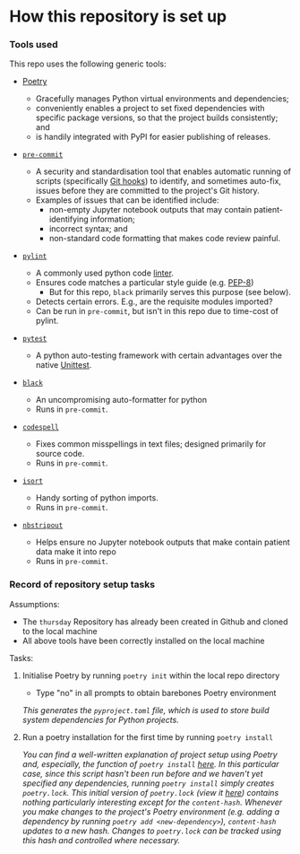 # How this repository is set up

### Tools used

This repo uses the following generic tools:

- [Poetry](https://python-poetry.org/)
  - Gracefully manages Python virtual environments and dependencies;
  - conveniently enables a project to set fixed dependencies with specific package versions, so that the project builds consistently; and
  - is handily integrated with PyPI for easier publishing of releases.

- [`pre-commit`](https://pre-commit.com/)
  - A security and standardisation tool that enables automatic running of scripts (specifically [Git hooks](https://git-scm.com/book/en/v2/Customizing-Git-Git-Hooks)) to identify, and sometimes auto-fix, issues before they are committed to the project's Git history.
  - Examples of issues that can be identified include:
    - non-empty Jupyter notebook outputs that may contain patient-identifying information;
    - incorrect syntax; and
    - non-standard code formatting that makes code review painful.

- [`pylint`](https://pylint.org/)
  - A commonly used python code [linter](https://en.wikipedia.org/wiki/Lint_(software)).
  - Ensures code matches a particular style guide (e.g. [PEP-8](https://www.python.org/dev/peps/pep-0008/))
    - But for this repo, `black` primarily serves this purpose (see below).
  - Detects certain errors. E.g., are the requisite modules imported?
  - Can be run in `pre-commit`, but isn't in this repo due to time-cost of pylint.

- [`pytest`](https://docs.pytest.org/en/6.2.x/)
  - A python auto-testing framework with certain advantages over the native [Unittest](https://docs.python.org/3/library/unittest.html).

- [`black`](https://github.com/psf/black)
  - An uncompromising auto-formatter for python
  - Runs in `pre-commit`.

- [`codespell`](https://github.com/codespell-project/codespell)
  - Fixes common misspellings in text files; designed primarily for source code.
  - Runs in `pre-commit`.

- [`isort`](https://github.com/PyCQA/isort)
  - Handy sorting of python imports.
  - Runs in `pre-commit`.

- [`nbstripout`](https://github.com/kynan/nbstripout)
  - Helps ensure no Jupyter notebook outputs that make contain patient data make it into repo
  - Runs in `pre-commit`.

### Record of repository setup tasks

Assumptions:
- The `thursday` Repository has already been created in Github and cloned to the local machine
- All above tools have been correctly installed on the local machine

Tasks:

1. Initialise Poetry by running `poetry init` within the local repo directory

   - Type "no" in all prompts to obtain barebones Poetry environment

   *This generates the `pyproject.toml` file, which is used to store build system dependencies for Python projects.*

2. Run a poetry installation for the first time by running `poetry install`

   *You can find a well-written explanation of project setup using Poetry and, especially, the function of `poetry install` [here](https://python-poetry.org/docs/basic-usage/#installing-without-poetrylock). In this particular case, since this script hasn't been run before and we haven't yet specified any dependencies, running `poetry install` simply creates `poetry.lock`. This initial version of `poetry.lock` (view it [here](https://github.com/ACPSEM/thursday/blob/e427a79b4674d7e69894db84770c68cd3473b8c5/poetry.lock)) contains nothing particularly interesting except for the `content-hash`. Whenever you make changes to the project's Poetry environment (e.g. adding a dependency by running `poetry add <new-dependency>`), `content-hash` updates to a new hash. Changes to `poetry.lock` can be tracked using this hash and controlled where necessary.*